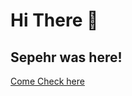 <link rel="stylesheet" href="css/main.css">

# Hi There 👋

## Sepehr was here!

[Come Check here](SepehrSeifiZarei.github.io)
